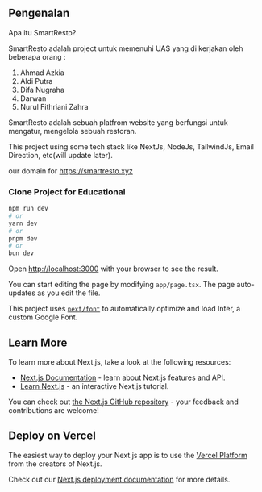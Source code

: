 ## Pengenalan

Apa itu SmartResto?

SmartResto adalah project untuk memenuhi UAS yang di kerjakan oleh beberapa orang : 
1. Ahmad Azkia
2. Aldi Putra
3. Difa Nugraha
4. Darwan
5. Nurul Fithriani Zahra

SmartResto adalah sebuah platfrom website yang berfungsi untuk mengatur, mengelola sebuah restoran.

This project using some tech stack like NextJs, NodeJs, TailwindJs, Email Direction, etc(will update later).

our domain for https://smartresto.xyz

### Clone Project for Educational
```bash
npm run dev
# or
yarn dev
# or
pnpm dev
# or
bun dev
```

Open [http://localhost:3000](http://localhost:3000) with your browser to see the result.

You can start editing the page by modifying `app/page.tsx`. The page auto-updates as you edit the file.

This project uses [`next/font`](https://nextjs.org/docs/basic-features/font-optimization) to automatically optimize and load Inter, a custom Google Font.

## Learn More

To learn more about Next.js, take a look at the following resources:

- [Next.js Documentation](https://nextjs.org/docs) - learn about Next.js features and API.
- [Learn Next.js](https://nextjs.org/learn) - an interactive Next.js tutorial.

You can check out [the Next.js GitHub repository](https://github.com/vercel/next.js/) - your feedback and contributions are welcome!

## Deploy on Vercel

The easiest way to deploy your Next.js app is to use the [Vercel Platform](https://vercel.com/new?utm_medium=default-template&filter=next.js&utm_source=create-next-app&utm_campaign=create-next-app-readme) from the creators of Next.js.

Check out our [Next.js deployment documentation](https://nextjs.org/docs/deployment) for more details.
